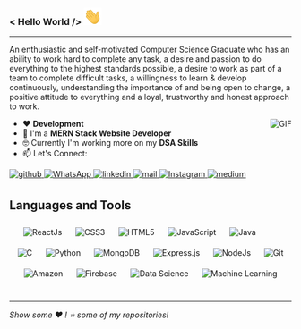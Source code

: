 ### < Hello World />  <img src="Hi.gif" width="32px">
<hr>

An enthusiastic and self-motivated Computer Science Graduate who has an ability to work hard to complete any task, a desire and passion to do everything to the highest standards possible, a desire to work as part of a team to complete difficult tasks, a willingness to learn & develop continuously, understanding the importance of and being open to change, a positive attitude to everything and a loyal, trustworthy and honest approach to work. 


<img align="right" alt="GIF" height="200px" src="https://media.giphy.com/media/Y4ak9Ki2GZCbJxAnJD/giphy.gif" />

- ❤️ **Development**
- 🤟 I'm a **MERN Stack Website Developer**
- 🤓 Currently I'm working more on my **DSA Skills**
- 📫 Let's Connect: 
 <a href="https://github.com/Utkarsh-Technical?tab=repositories" target="_blank">
<img src=https://rapidapi.com/blog/wp-content/uploads/2017/01/octocat.gif alt=github height="100px" style="margin-bottom: 5px;" />
</a>
<a href="https://wa.me/917305368127" target="_blank">
<img src=https://media3.giphy.com/media/jU9PVpqUvR0aNc3nvX/giphy.gif alt=WhatsApp height="100px" style="margin-bottom: 5px;" />
</a>
<a href="https://www.linkedin.com/in/utkarsh-shukla-377193173/" target="_blank">
<img src=https://i.pinimg.com/originals/d2/85/01/d2850178d64d8f9f49a7652c6522c768.gif alt=linkedin height="110px" style="margin-bottom: 5px;" />
</a>
<a href="mailto:1998utkarshshukla@gmail.com" target="_blank">
<img src=https://i.pinimg.com/originals/18/20/7c/18207c9a2ebb2a05db42923c49c25d68.gif alt=mail height="100px" style="margin-bottom: 5px;" />
</a>
<a href="https://www.instagram.com/darklordlucifer98/" target="_blank">
<img src=https://i.pinimg.com/originals/83/02/66/8302668e65c27ce762fe49fdd0e96e0a.gif alt=Instagram height="100px" style="margin-bottom: 5px;" />
</a>
<a href="https://medium.com/@1998utkarshshukla" target="_blank">
<img src=https://cdn.dribbble.com/users/810172/screenshots/2541224/motion-dribble-medium-1.gif alt=medium height="110px" style="margin-bottom: 5px;" />
</a>  

<br/>


## Languages and Tools  
<div align="center">  
<img style="margin: 10px" src="https://profilinator.rishav.dev/skills-assets/react-original-wordmark.svg" alt="ReactJs" height="50" />    
<img style="margin: 10px" src="https://profilinator.rishav.dev/skills-assets/css3-original-wordmark.svg" alt="CSS3" height="50" />  
<img style="margin: 10px" src="https://profilinator.rishav.dev/skills-assets/html5-original-wordmark.svg" alt="HTML5" height="50" />  
<img style="margin: 10px" src="https://profilinator.rishav.dev/skills-assets/javascript-original.svg" alt="JavaScript" height="50" />  
<img style="margin: 10px" src="https://img.favpng.com/19/25/8  java-programming-language-programmer-computer-programming-logo-png-favpng-fhppYS113xSPzB7babpSMhrfP.jpg" alt="Java" height="50" />  
<img style="margin: 10px" src="https://profilinator.rishav.dev/skills-assets/c-original.svg" alt="C" height="50" />  
<img style="margin: 10px" src="https://qph.fs.quoracdn.net/main-qimg-28cadbd02699c25a88e5c78d73c7babc" alt="Python" height="50" />  
<img style="margin: 10px" src="https://profilinator.rishav.dev/skills-assets/mongodb-original-wordmark.svg" alt="MongoDB" height="50" />  
<img style="margin: 10px" src="https://profilinator.rishav.dev/skills-assets/express-original-wordmark.svg" alt="Express.js" height="50" />  
<img style="margin: 10px" src="https://upload.wikimedia.org/wikipedia/commons/thumb/7/7e/Node.js_logo_2015.svg/1200px-Node.js_logo_2015.svg.png" alt="NodeJs" height="50" />  
<img style="margin: 10px" src="https://profilinator.rishav.dev/skills-assets/git-scm-icon.svg" alt="Git" height="50" />  
<img style="margin: 10px" src="https://www.marketplace.org/wp-content/uploads/2019/07/ama2.png?resize=740%2C204" alt="Amazon" height="50" />  
<img style="margin: 10px" src="https://profilinator.rishav.dev/skills-assets/firebase.png" alt="Firebase" height="50" /> 
<img style="margin: 10px" src="https://tcilitchandigarh.com/images/data-science.png" alt="Data Science" height="50" />  
<img style="margin: 10px" src="https://thumbs.dreamstime.com/b/ml-machine-learning-concept-keywords-people-icons-flat-vector-illustration-isolated-white-ml-machine-learning-concept-196588062.jpg" alt="Machine Learning" height="50" />  
</div>  

<br/>  

<hr>

<i> Show some ❤️ ! ⭐️  some of my repositories!</i>
